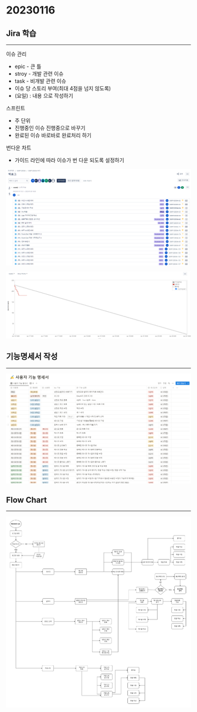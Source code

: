 # 20230116

## Jira 학습

---

이슈 관리

- epic - 큰 틀
- stroy - 개발 관련 이슈
- task - 비개발 관련 이슈
- 이슈 당 스토리 부여(최대 4점을 넘지 않도록)
- (요일) : 내용 으로 작성하기

스프린트

- 주 단위
- 진행중인 이슈 진행중으로 바꾸기
- 완료된 이슈 바로바로 완료처리 하기

번다운 차트

- 가이드 라인에 따라 이슈가 번 다운 되도록 설정하기

![Untitled](./img/Untitled.png)

![Untitled](./img/Untitled%201.png)

## 기능명세서 작성

---

![Untitled](./img/Untitled%202.png)

## Flow Chart

---

![Flow chart.png](./img/Flow_chart.png)
